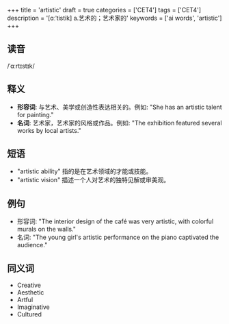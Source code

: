+++
title = 'artistic'
draft = true
categories = ['CET4']
tags = ['CET4']
description = '[ɑːˈtistik] a.艺术的；艺术家的'
keywords = ['ai words', 'artistic']
+++

## 读音
/ˈɑːrtɪstɪk/

## 释义
- **形容词**: 与艺术、美学或创造性表达相关的。例如: "She has an artistic talent for painting."
- **名词**: 艺术家，艺术家的风格或作品。例如: "The exhibition featured several works by local artists."

## 短语
- "artistic ability" 指的是在艺术领域的才能或技能。
- "artistic vision" 描述一个人对艺术的独特见解或审美观。

## 例句
- 形容词: "The interior design of the café was very artistic, with colorful murals on the walls."
- 名词: "The young girl's artistic performance on the piano captivated the audience."

## 同义词
- Creative
- Aesthetic
- Artful
- Imaginative
- Cultured

